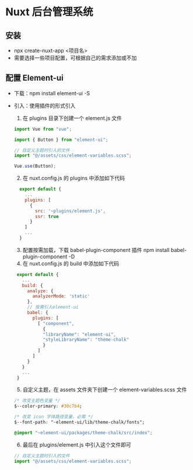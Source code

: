 # Nuxt 后台管理系统

## 安装

- npx create-nuxt-app <项目名>
- 需要选择一些项目配置，可根据自己的需求添加或不加

## 配置 Element-ui

- 下载：npm install element-ui -S
- 引入：使用插件的形式引入

  1. 在 plugins 目录下创建一个 element.js 文件

  ```javascript
  import Vue from "vue";

  import { Button } from "element-ui";

  // 自定义主题时引入的文件
  import "@/assets/css/element-variables.scss";

  Vue.use(Button);
  ```

  2. 在 nuxt.config.js 的 plugins 中添加如下代码

  ```javascript
    export default {
      ...
      plugins: [
        {
          src: '~plugins/element.js',
          ssr: true
        }
      ]
      ...
    }
  ```

  3. 配置按需加载，下载 babel-plugin-component 插件 npm install babel-plugin-component -D
  4. 在 nuxt.config.js 的 build 中添加如下代码

  ```javascript
   export default {
     ...
     build: {
       analyze: {
         analyzerMode: 'static'
       },
       // 按需引入element-ui
       babel: {
         plugins: [
           [ "component",
             {
             "libraryName": "element-ui",
             "styleLibraryName": "theme-chalk"
             }
           ]
         ]
       }
     }
     ...
   }
  ```

  5. 自定义主题，在 assets 文件夹下创建一个 element-variables.scss 文件

  ```css
  /* 改变主题色变量 */
  $--color-primary: #30c7b4;

  /* 改变 icon 字体路径变量，必需 */
  $--font-path: "~element-ui/lib/theme-chalk/fonts";

  @import "~element-ui/packages/theme-chalk/src/index";
  ```

  6. 最后在 plugins/element.js 中引入这个文件即可

  ```javascript
  // 自定义主题时引入的文件
  import "@/assets/css/element-variables.scss";
  ```
